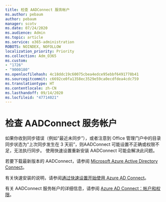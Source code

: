 ```yaml
---
title: 检查 AADConnect 服务帐户
ms.author: pebaum
author: pebaum
manager: scotv
ms.date: 07/24/2020
ms.audience: Admin
ms.topic: article
ms.service: o365-administration
ROBOTS: NOINDEX, NOFOLLOW
localization_priority: Priority
ms.collection: Adm_O365
ms.custom:
- "1726"
- "9000180"
ms.openlocfilehash: 4c18ddc19c60075cbea4edce95ebbf6491778b41
ms.sourcegitcommit: c6692ce0fa1358ec3529e59ca0ecdfdea4cdc759
ms.translationtype: HT
ms.contentlocale: zh-CN
ms.lasthandoff: 09/14/2020
ms.locfileid: "47714021"
---
```

# <a name="check-the-aadconnect-service-accounts"></a>检查 AADConnect 服务帐户

如果你收到同步错误（例如“最近未同步”），或者注意到 Office 管理门户中的目录同步状态为“上次同步发生在 3 天前”，则AADConnect 可能设置不正确或权限不足，无法执行同步。 使用快速设置重新安装 AADConnect 可能会解决此问题。

若要下载最新版本的 AADConnect，请参阅 [Microsoft Azure Active Directory Connect](https://go.microsoft.com/fwlink/?LinkId=615771)。

有关快速安装的说明，请参阅[通过快速设置开始使用 Azure AD Connect](https://docs.microsoft.com/azure/active-directory/hybrid/how-to-connect-install-express)。

有关 AADConnect 服务帐户的详细信息，请参阅 [Azure AD Connect：帐户和权限](https://docs.microsoft.com/azure/active-directory/hybrid/reference-connect-accounts-permissions)。